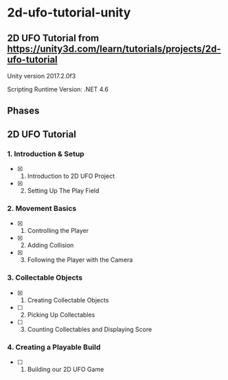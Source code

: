# 2d-ufo-tutorial-unity

## 2D UFO Tutorial from https://unity3d.com/learn/tutorials/projects/2d-ufo-tutorial

Unity version 2017.2.0f3

Scripting Runtime Version: .NET 4.6

## Phases

## 2D UFO Tutorial

### 1. Introduction & Setup

- [x] 01. Introduction to 2D UFO Project
- [x] 02. Setting Up The Play Field

### 2. Movement Basics

- [x] 01. Controlling the Player
- [x] 02. Adding Collision
- [x] 03. Following the Player with the Camera

### 3. Collectable Objects

- [x] 01. Creating Collectable Objects
- [ ] 02. Picking Up Collectables
- [ ] 03. Counting Collectables and Displaying Score

### 4. Creating a Playable Build

- [ ] 01. Building our 2D UFO Game